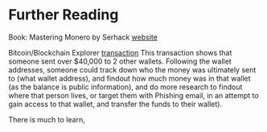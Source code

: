 
# Further Reading

Book: Mastering Monero by Serhack [website](https://masteringmonero.com/)

Bitcoin/Blockchain Explorer [transaction](https://www.blockchain.com/explorer/addresses/btc/bc1qk94cx7l8g36pztah6lxv6r4sdsuy8g6c2rplwt)
This transaction shows that someone sent over $40,000 to 2 other wallets.  Following the wallet addresses, someone could track down who
the money was ultimately sent to (what wallet address), and findout how much money was in that wallet (as the balance is public information), and
do more research to findout where that person lives, or target them with Phishing email, in an attempt to gain access to that wallet, and transfer
the funds to their wallet).

There is much to learn,
